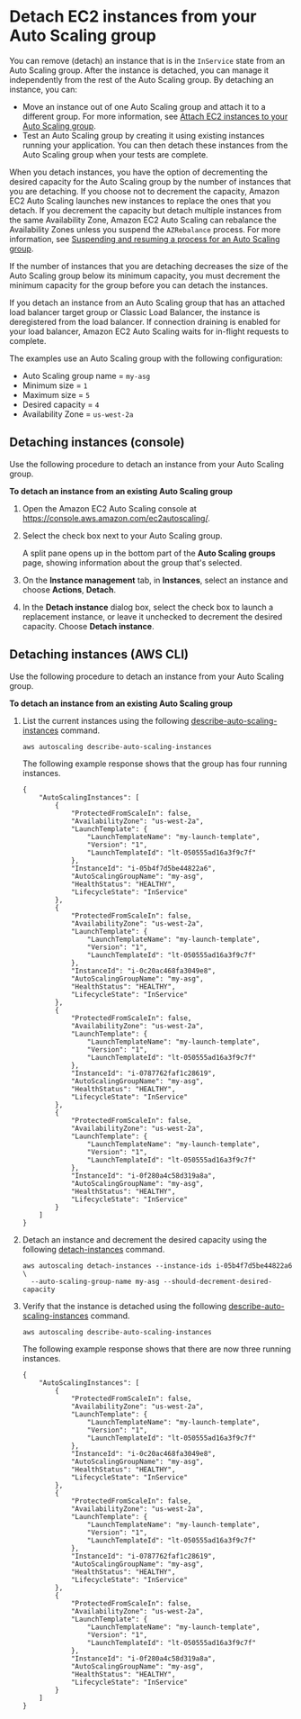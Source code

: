 # Detach EC2 instances from your Auto Scaling group<a name="detach-instance-asg"></a>

You can remove \(detach\) an instance that is in the `InService` state from an Auto Scaling group\. After the instance is detached, you can manage it independently from the rest of the Auto Scaling group\. By detaching an instance, you can:
+ Move an instance out of one Auto Scaling group and attach it to a different group\. For more information, see [Attach EC2 instances to your Auto Scaling group](attach-instance-asg.md)\.
+ Test an Auto Scaling group by creating it using existing instances running your application\. You can then detach these instances from the Auto Scaling group when your tests are complete\.

When you detach instances, you have the option of decrementing the desired capacity for the Auto Scaling group by the number of instances that you are detaching\. If you choose not to decrement the capacity, Amazon EC2 Auto Scaling launches new instances to replace the ones that you detach\. If you decrement the capacity but detach multiple instances from the same Availability Zone, Amazon EC2 Auto Scaling can rebalance the Availability Zones unless you suspend the `AZRebalance` process\. For more information, see [Suspending and resuming a process for an Auto Scaling group](as-suspend-resume-processes.md)\.

If the number of instances that you are detaching decreases the size of the Auto Scaling group below its minimum capacity, you must decrement the minimum capacity for the group before you can detach the instances\.

If you detach an instance from an Auto Scaling group that has an attached load balancer target group or Classic Load Balancer, the instance is deregistered from the load balancer\. If connection draining is enabled for your load balancer, Amazon EC2 Auto Scaling waits for in\-flight requests to complete\.

The examples use an Auto Scaling group with the following configuration:
+ Auto Scaling group name = `my-asg`
+ Minimum size = `1`
+ Maximum size = `5`
+ Desired capacity = `4`
+ Availability Zone = `us-west-2a`

## Detaching instances \(console\)<a name="detach-instance-console"></a>

Use the following procedure to detach an instance from your Auto Scaling group\.

**To detach an instance from an existing Auto Scaling group**

1. Open the Amazon EC2 Auto Scaling console at [https://console\.aws\.amazon\.com/ec2autoscaling/](https://console.aws.amazon.com/ec2autoscaling/)\.

1. Select the check box next to your Auto Scaling group\.

   A split pane opens up in the bottom part of the **Auto Scaling groups** page, showing information about the group that's selected\. 

1. On the **Instance management** tab, in **Instances**, select an instance and choose **Actions**, **Detach**\.

1. In the **Detach instance** dialog box, select the check box to launch a replacement instance, or leave it unchecked to decrement the desired capacity\. Choose **Detach instance**\.

## Detaching instances \(AWS CLI\)<a name="detach-instance-aws-cli"></a>

Use the following procedure to detach an instance from your Auto Scaling group\.

**To detach an instance from an existing Auto Scaling group**

1. List the current instances using the following [describe\-auto\-scaling\-instances](https://docs.aws.amazon.com/cli/latest/reference/autoscaling/describe-auto-scaling-instances.html) command\.

   ```
   aws autoscaling describe-auto-scaling-instances
   ```

   The following example response shows that the group has four running instances\.

   ```
   {
       "AutoScalingInstances": [
           {
               "ProtectedFromScaleIn": false,
               "AvailabilityZone": "us-west-2a",
               "LaunchTemplate": {
                   "LaunchTemplateName": "my-launch-template",
                   "Version": "1",
                   "LaunchTemplateId": "lt-050555ad16a3f9c7f"
               },
               "InstanceId": "i-05b4f7d5be44822a6",
               "AutoScalingGroupName": "my-asg",
               "HealthStatus": "HEALTHY",
               "LifecycleState": "InService"
           },
           {
               "ProtectedFromScaleIn": false,
               "AvailabilityZone": "us-west-2a",
               "LaunchTemplate": {
                   "LaunchTemplateName": "my-launch-template",
                   "Version": "1",
                   "LaunchTemplateId": "lt-050555ad16a3f9c7f"
               },
               "InstanceId": "i-0c20ac468fa3049e8",
               "AutoScalingGroupName": "my-asg",
               "HealthStatus": "HEALTHY",
               "LifecycleState": "InService"
           },
           {
               "ProtectedFromScaleIn": false,
               "AvailabilityZone": "us-west-2a",
               "LaunchTemplate": {
                   "LaunchTemplateName": "my-launch-template",
                   "Version": "1",
                   "LaunchTemplateId": "lt-050555ad16a3f9c7f"
               },
               "InstanceId": "i-0787762faf1c28619",
               "AutoScalingGroupName": "my-asg",
               "HealthStatus": "HEALTHY",
               "LifecycleState": "InService"
           },
           {
               "ProtectedFromScaleIn": false,
               "AvailabilityZone": "us-west-2a",
               "LaunchTemplate": {
                   "LaunchTemplateName": "my-launch-template",
                   "Version": "1",
                   "LaunchTemplateId": "lt-050555ad16a3f9c7f"
               },
               "InstanceId": "i-0f280a4c58d319a8a",
               "AutoScalingGroupName": "my-asg",
               "HealthStatus": "HEALTHY",
               "LifecycleState": "InService"
           }
       ]
   }
   ```

1. Detach an instance and decrement the desired capacity using the following [detach\-instances](https://docs.aws.amazon.com/cli/latest/reference/autoscaling/detach-instances.html) command\.

   ```
   aws autoscaling detach-instances --instance-ids i-05b4f7d5be44822a6 \
     --auto-scaling-group-name my-asg --should-decrement-desired-capacity
   ```

1. Verify that the instance is detached using the following [describe\-auto\-scaling\-instances](https://docs.aws.amazon.com/cli/latest/reference/autoscaling/describe-auto-scaling-instances.html) command\.

   ```
   aws autoscaling describe-auto-scaling-instances
   ```

   The following example response shows that there are now three running instances\. 

   ```
   {
       "AutoScalingInstances": [
           {
               "ProtectedFromScaleIn": false,
               "AvailabilityZone": "us-west-2a",
               "LaunchTemplate": {
                   "LaunchTemplateName": "my-launch-template",
                   "Version": "1",
                   "LaunchTemplateId": "lt-050555ad16a3f9c7f"
               },
               "InstanceId": "i-0c20ac468fa3049e8",
               "AutoScalingGroupName": "my-asg",
               "HealthStatus": "HEALTHY",
               "LifecycleState": "InService"
           },
           {
               "ProtectedFromScaleIn": false,
               "AvailabilityZone": "us-west-2a",
               "LaunchTemplate": {
                   "LaunchTemplateName": "my-launch-template",
                   "Version": "1",
                   "LaunchTemplateId": "lt-050555ad16a3f9c7f"
               },
               "InstanceId": "i-0787762faf1c28619",
               "AutoScalingGroupName": "my-asg",
               "HealthStatus": "HEALTHY",
               "LifecycleState": "InService"
           },
           {
               "ProtectedFromScaleIn": false,
               "AvailabilityZone": "us-west-2a",
               "LaunchTemplate": {
                   "LaunchTemplateName": "my-launch-template",
                   "Version": "1",
                   "LaunchTemplateId": "lt-050555ad16a3f9c7f"
               },
               "InstanceId": "i-0f280a4c58d319a8a",
               "AutoScalingGroupName": "my-asg",
               "HealthStatus": "HEALTHY",
               "LifecycleState": "InService"
           }
       ]
   }
   ```